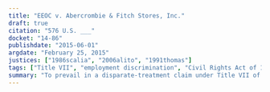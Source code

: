 ```yaml
---
title: "EEOC v. Abercrombie & Fitch Stores, Inc."
draft: true
citation: "576 U.S. ___"
docket: "14-86"
publishdate: "2015-06-01"
argdate: "February 25, 2015"
justices: ["1986scalia", "2006alito", "1991thomas"]
tags: ["Title VII", "employment discrimination", "Civil Rights Act of 1964"]
summary: "To prevail in a disparate-treatment claim under Title VII of the Civil Rights Act of 1964, an applicant need show only that his need for an accommodation of a religious practice was a motivating factor in an employment decision, not that the employer had knowledge of his need."
---
```


